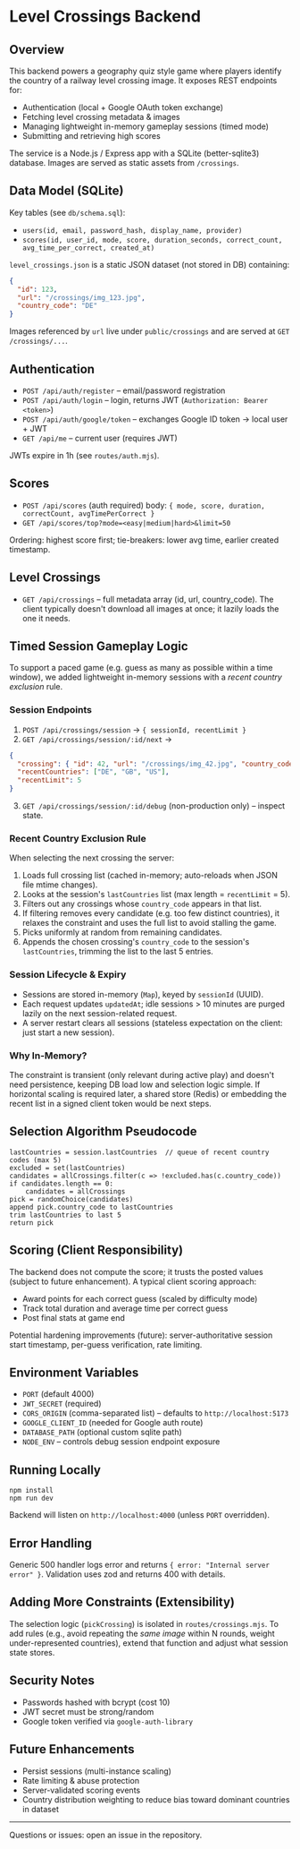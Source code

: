 # Level Crossings Backend

## Overview
This backend powers a geography quiz style game where players identify the country of a railway level crossing image. It exposes REST endpoints for:
- Authentication (local + Google OAuth token exchange)
- Fetching level crossing metadata & images
- Managing lightweight in-memory gameplay sessions (timed mode)
- Submitting and retrieving high scores

The service is a Node.js / Express app with a SQLite (better-sqlite3) database. Images are served as static assets from `/crossings`.

## Data Model (SQLite)
Key tables (see `db/schema.sql`):
- `users(id, email, password_hash, display_name, provider)`
- `scores(id, user_id, mode, score, duration_seconds, correct_count, avg_time_per_correct, created_at)`

`level_crossings.json` is a static JSON dataset (not stored in DB) containing:
```json
{
  "id": 123,
  "url": "/crossings/img_123.jpg",
  "country_code": "DE"
}
```
Images referenced by `url` live under `public/crossings` and are served at `GET /crossings/...`.

## Authentication
- `POST /api/auth/register` – email/password registration
- `POST /api/auth/login` – login, returns JWT (`Authorization: Bearer <token>`)
- `POST /api/auth/google/token` – exchanges Google ID token → local user + JWT
- `GET /api/me` – current user (requires JWT)

JWTs expire in 1h (see `routes/auth.mjs`).

## Scores
- `POST /api/scores` (auth required) body: `{ mode, score, duration, correctCount, avgTimePerCorrect }`
- `GET /api/scores/top?mode=<easy|medium|hard>&limit=50`

Ordering: highest score first; tie-breakers: lower avg time, earlier created timestamp.

## Level Crossings
- `GET /api/crossings` – full metadata array (id, url, country_code). The client typically doesn't download all images at once; it lazily loads the one it needs.

## Timed Session Gameplay Logic
To support a paced game (e.g. guess as many as possible within a time window), we added lightweight in-memory sessions with a *recent country exclusion* rule.

### Session Endpoints
1. `POST /api/crossings/session` → `{ sessionId, recentLimit }`
2. `GET /api/crossings/session/:id/next` →
```json
{
  "crossing": { "id": 42, "url": "/crossings/img_42.jpg", "country_code": "FR" },
  "recentCountries": ["DE", "GB", "US"],
  "recentLimit": 5
}
```
3. `GET /api/crossings/session/:id/debug` (non-production only) – inspect state.

### Recent Country Exclusion Rule
When selecting the next crossing the server:
1. Loads full crossing list (cached in-memory; auto-reloads when JSON file mtime changes).
2. Looks at the session's `lastCountries` list (max length = `recentLimit` = 5).
3. Filters out any crossings whose `country_code` appears in that list.
4. If filtering removes every candidate (e.g. too few distinct countries), it relaxes the constraint and uses the full list to avoid stalling the game.
5. Picks uniformly at random from remaining candidates.
6. Appends the chosen crossing's `country_code` to the session's `lastCountries`, trimming the list to the last 5 entries.

### Session Lifecycle & Expiry
- Sessions are stored in-memory (`Map`), keyed by `sessionId` (UUID).
- Each request updates `updatedAt`; idle sessions > 10 minutes are purged lazily on the next session-related request.
- A server restart clears all sessions (stateless expectation on the client: just start a new session).

### Why In-Memory?
The constraint is transient (only relevant during active play) and doesn't need persistence, keeping DB load low and selection logic simple. If horizontal scaling is required later, a shared store (Redis) or embedding the recent list in a signed client token would be next steps.

## Selection Algorithm Pseudocode
```
lastCountries = session.lastCountries  // queue of recent country codes (max 5)
excluded = set(lastCountries)
candidates = allCrossings.filter(c => !excluded.has(c.country_code))
if candidates.length == 0:
    candidates = allCrossings
pick = randomChoice(candidates)
append pick.country_code to lastCountries
trim lastCountries to last 5
return pick
```

## Scoring (Client Responsibility)
The backend does not compute the score; it trusts the posted values (subject to future enhancement). A typical client scoring approach:
- Award points for each correct guess (scaled by difficulty mode)
- Track total duration and average time per correct guess
- Post final stats at game end

Potential hardening improvements (future): server-authoritative session start timestamp, per-guess verification, rate limiting.

## Environment Variables
- `PORT` (default 4000)
- `JWT_SECRET` (required)
- `CORS_ORIGIN` (comma-separated list) – defaults to `http://localhost:5173`
- `GOOGLE_CLIENT_ID` (needed for Google auth route)
- `DATABASE_PATH` (optional custom sqlite path)
- `NODE_ENV` – controls debug session endpoint exposure

## Running Locally
```
npm install
npm run dev
```
Backend will listen on `http://localhost:4000` (unless `PORT` overridden).

## Error Handling
Generic 500 handler logs error and returns `{ error: "Internal server error" }`. Validation uses zod and returns 400 with details.

## Adding More Constraints (Extensibility)
The selection logic (`pickCrossing`) is isolated in `routes/crossings.mjs`. To add rules (e.g., avoid repeating the *same image* within N rounds, weight under-represented countries), extend that function and adjust what session state stores.

## Security Notes
- Passwords hashed with bcrypt (cost 10)
- JWT secret must be strong/random
- Google token verified via `google-auth-library`

## Future Enhancements
- Persist sessions (multi-instance scaling)
- Rate limiting & abuse protection
- Server-validated scoring events
- Country distribution weighting to reduce bias toward dominant countries in dataset

---
Questions or issues: open an issue in the repository.
